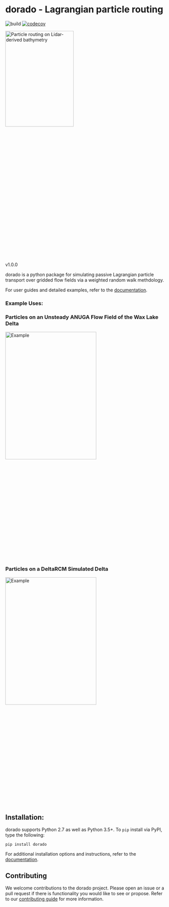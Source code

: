 # dorado - Lagrangian particle routing
![build](https://github.com/passaH2O/dorado/workflows/build/badge.svg) [![codecov](https://codecov.io/gh/passaH2O/dorado/branch/master/graph/badge.svg?token=A4MWN4K1XJ)](https://codecov.io/gh/passaH2O/dorado)
<div class="nav3" style="height:705px;">
    <img src="docs/source/examples/images/logo.gif" alt="Particle routing on Lidar-derived bathymetry" width="65%"></a>
</div>

v1.0.0

dorado is a python package for simulating passive Lagrangian particle transport over gridded flow fields via a weighted random walk methdology.

For user guides and detailed examples, refer to the [documentation](http://www.github.com).

### Example Uses:

### Particles on an Unsteady ANUGA Flow Field of the Wax Lake Delta
<div class="nav3" style="height:705px;">
    <img src="docs/source/examples/images/waxlake.gif" alt="Example" width="75%"></a>
</div>

### Particles on a DeltaRCM Simulated Delta
<div class="nav3" style="height:705px;">
    <img src="docs/source/examples/images/example02/steady_deltarcm.gif" alt="Example" width="75%"></a>
</div>

## Installation:
dorado supports Python 2.7 as well as Python 3.5+. To `pip` install via PyPI, type the following:

    pip install dorado

For additional installation options and instructions, refer to the [documentation](http://www.github.com).

## Contributing
We welcome contributions to the dorado project. Please open an issue or a pull request if there is functionality you would like to see or propose. Refer to our [contributing guide](http://github.com) for more information.
